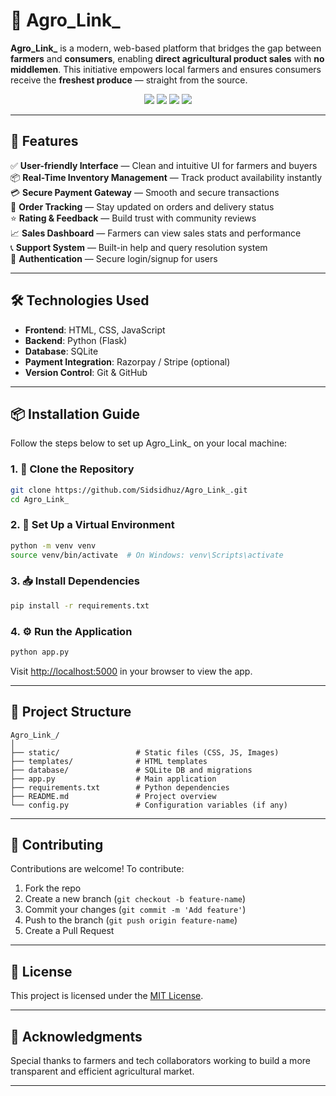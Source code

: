 # 🌾 Agro_Link_

**Agro_Link_** is a modern, web-based platform that bridges the gap between **farmers** and **consumers**, enabling **direct agricultural product sales** with **no middlemen**. This initiative empowers local farmers and ensures consumers receive the **freshest produce** — straight from the source.

<p align="center">
  <img src="https://img.shields.io/badge/Platform-WebApp-green?style=for-the-badge" />
  <img src="https://img.shields.io/badge/Backend-Flask-blue?style=for-the-badge" />
  <img src="https://img.shields.io/badge/Database-SQLite-orange?style=for-the-badge" />
  <img src="https://img.shields.io/badge/Frontend-HTML/CSS/JS-yellow?style=for-the-badge" />
</p>

---

## 🚀 Features

✅ **User-friendly Interface** — Clean and intuitive UI for farmers and buyers  
📦 **Real-Time Inventory Management** — Track product availability instantly  
💳 **Secure Payment Gateway** — Smooth and secure transactions  
📍 **Order Tracking** — Stay updated on orders and delivery status  
⭐ **Rating & Feedback** — Build trust with community reviews  
📈 **Sales Dashboard** — Farmers can view sales stats and performance  
📞 **Support System** — Built-in help and query resolution system  
🔐 **Authentication** — Secure login/signup for users

---

## 🛠️ Technologies Used

- **Frontend**: HTML, CSS, JavaScript  
- **Backend**: Python (Flask)  
- **Database**: SQLite  
- **Payment Integration**: Razorpay / Stripe (optional)  
- **Version Control**: Git & GitHub  

---

## 📦 Installation Guide

Follow the steps below to set up Agro_Link_ on your local machine:

### 1. 📁 Clone the Repository

```bash
git clone https://github.com/Sidsidhuz/Agro_Link_.git
cd Agro_Link_
```

### 2. 🐍 Set Up a Virtual Environment

```bash
python -m venv venv
source venv/bin/activate  # On Windows: venv\Scripts\activate
```

### 3. 📥 Install Dependencies

```bash
pip install -r requirements.txt
```

### 4. ⚙️ Run the Application

```bash
python app.py
```

Visit [http://localhost:5000](http://localhost:5000) in your browser to view the app.

---

## 📁 Project Structure

```
Agro_Link_/
│
├── static/                 # Static files (CSS, JS, Images)
├── templates/              # HTML templates
├── database/               # SQLite DB and migrations
├── app.py                  # Main application
├── requirements.txt        # Python dependencies
├── README.md               # Project overview
└── config.py               # Configuration variables (if any)
```

---

## 🤝 Contributing

Contributions are welcome! To contribute:

1. Fork the repo  
2. Create a new branch (`git checkout -b feature-name`)  
3. Commit your changes (`git commit -m 'Add feature'`)  
4. Push to the branch (`git push origin feature-name`)  
5. Create a Pull Request  

---

## 📄 License

This project is licensed under the [MIT License](LICENSE).

---

## 🙌 Acknowledgments

Special thanks to farmers and tech collaborators working to build a more transparent and efficient agricultural market.

---
